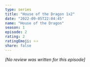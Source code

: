 ```yaml
---
type: series
title: "House of the Dragon 1x2"
date: "2022-09-05T22:04:45"
name: "House of the Dragon"
season: 1
episode: 2
rating: 2
ratingEmoji: ⭐️⭐️
share: false
---
```


_[No review was written for this episode]_
